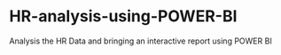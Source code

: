 # HR-analysis-using-POWER-BI
Analysis the HR Data and bringing an interactive report using POWER BI
